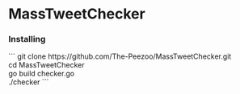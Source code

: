# MassTweetChecker

<h3>Installing</h3>
```
git clone https://github.com/The-Peezoo/MassTweetChecker.git <br> cd MassTweetChecker <br> go build checker.go <br> ./checker
```
